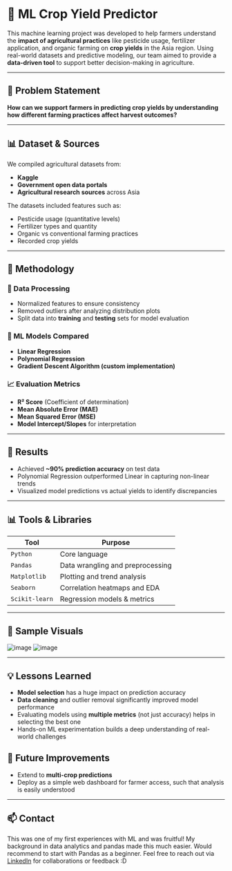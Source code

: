 # 🌾 ML Crop Yield Predictor

This machine learning project was developed to help farmers understand the **impact of agricultural practices** like pesticide usage, fertilizer application, and organic farming on **crop yields** in the Asia region. Using real-world datasets and predictive modeling, our team aimed to provide a **data-driven tool** to support better decision-making in agriculture.

---

## 📌 Problem Statement

**How can we support farmers in predicting crop yields by understanding how different farming practices affect harvest outcomes?**

---

## 📊 Dataset & Sources

We compiled agricultural datasets from:
- **Kaggle**
- **Government open data portals**
- **Agricultural research sources** across Asia

The datasets included features such as:
- Pesticide usage (quantitative levels)
- Fertilizer types and quantity
- Organic vs conventional farming practices
- Recorded crop yields

---

## 🧠 Methodology

### 📂 Data Processing
- Normalized features to ensure consistency
- Removed outliers after analyzing distribution plots
- Split data into **training** and **testing** sets for model evaluation

### 🤖 ML Models Compared
- **Linear Regression**
- **Polynomial Regression**
- **Gradient Descent Algorithm (custom implementation)**

### 📈 Evaluation Metrics
- **R² Score** (Coefficient of determination)
- **Mean Absolute Error (MAE)**
- **Mean Squared Error (MSE)**
- **Model Intercept/Slopes** for interpretation

---

## 🧪 Results

- Achieved **~90% prediction accuracy** on test data
- Polynomial Regression outperformed Linear in capturing non-linear trends
- Visualized model predictions vs actual yields to identify discrepancies

---

## 📊 Tools & Libraries

| Tool        | Purpose                          |
|-------------|----------------------------------|
| `Python`    | Core language                    |
| `Pandas`    | Data wrangling and preprocessing |
| `Matplotlib`| Plotting and trend analysis      |
| `Seaborn`   | Correlation heatmaps and EDA     |
| `Scikit-learn` | Regression models & metrics   |

---

## 📌 Sample Visuals
![image](https://github.com/user-attachments/assets/c1d3c4c0-c188-4073-9412-33c0d753b266) 
![image](https://github.com/user-attachments/assets/36f1fc38-c1a0-493a-b731-388a675e6bd1)


---

## 💡 Lessons Learned

- **Model selection** has a huge impact on prediction accuracy
- **Data cleaning** and outlier removal significantly improved model performance
- Evaluating models using **multiple metrics** (not just accuracy) helps in selecting the best one
- Hands-on ML experimentation builds a deep understanding of real-world challenges


## 🏁 Future Improvements

- Extend to **multi-crop predictions**
- Deploy as a simple web dashboard for farmer access, such that analysis is easily understood

---

## 📫 Contact

This was one of my first experiences with ML and was fruitful! My background in data analytics and pandas made this much easier. Would recommend to start with Pandas as a beginner.
Feel free to reach out via [LinkedIn](https://www.linkedin.com/in/alainajaiswal/) for collaborations or feedback :D



